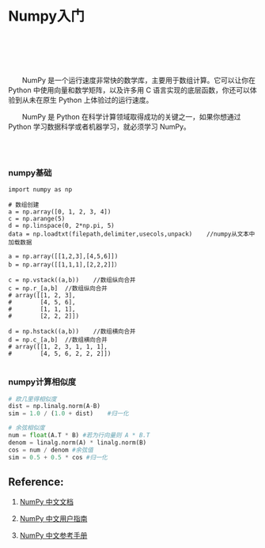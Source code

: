 # Numpy入门

<br>
<br>
<br>
<br>

&emsp;&emsp;NumPy 是一个运行速度非常快的数学库，主要用于数组计算。它可以让你在 Python 中使用向量和数学矩阵，以及许多用 C 语言实现的底层函数，你还可以体验到从未在原生 Python 上体验过的运行速度。

&emsp;&emsp;NumPy 是 Python 在科学计算领域取得成功的关键之一，如果你想通过 Python 学习数据科学或者机器学习，就必须学习 NumPy。

<br>
<br>

### numpy基础

```
import numpy as np

# 数组创建
a = np.array([0, 1, 2, 3, 4])
c = np.arange(5)
d = np.linspace(0, 2*np.pi, 5)
data = np.loadtxt(filepath,delimiter,usecols,unpack)    //numpy从文本中加载数据

a = np.array([[1,2,3],[4,5,6]])
b = np.array([[1,1,1],[2,2,2]]）

c = np.vstack((a,b))    //数组纵向合并
c = np.r_[a,b]  //数组纵向合并
# array([[1, 2, 3],
#        [4, 5, 6],
#        [1, 1, 1],
#        [2, 2, 2]])

d = np.hstack((a,b))    //数组横向合并
d = np.c_[a,b]  //数组横向合并
# array([[1, 2, 3, 1, 1, 1],
#        [4, 5, 6, 2, 2, 2]])
       
```

### numpy计算相似度

```python
# 欧几里得相似度
dist = np.linalg.norm(A-B)
sim = 1.0 / (1.0 + dist)    #归一化

# 余弦相似度
num = float(A.T * B) #若为行向量则 A * B.T  
denom = linalg.norm(A) * linalg.norm(B)  
cos = num / denom #余弦值  
sim = 0.5 + 0.5 * cos #归一化 

```


## Reference:


1. [NumPy 中文文档](https://numpy.org.cn/index.html)

1. [NumPy 中文用户指南](https://numpy.org.cn/user_guide/index.html)

2. [NumPy 中文参考手册](https://numpy.org.cn/reference/index.html)